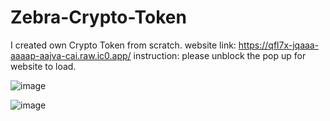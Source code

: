 # Zebra-Crypto-Token
I created own Crypto Token from scratch.
website link: https://qfl7x-jqaaa-aaaap-aajva-cai.raw.ic0.app/
instruction: please unblock the pop up for website to load.

![image](https://user-images.githubusercontent.com/107459627/185741068-394f8f6e-8783-47bf-9406-7470cd4d1e37.png)

![image](https://user-images.githubusercontent.com/107459627/185741152-0a744ce6-d27b-41dc-9866-58302ce2cc64.png)
